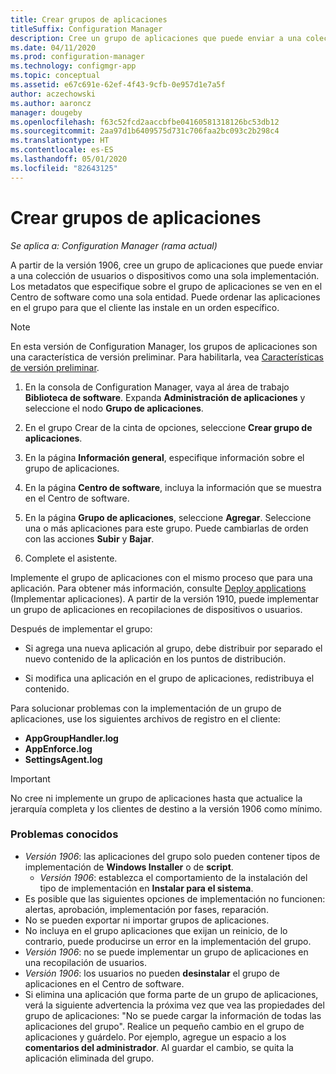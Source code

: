 ```yaml
---
title: Crear grupos de aplicaciones
titleSuffix: Configuration Manager
description: Cree un grupo de aplicaciones que puede enviar a una colección de usuarios o dispositivos como una sola implementación en Configuration Manager.
ms.date: 04/11/2020
ms.prod: configuration-manager
ms.technology: configmgr-app
ms.topic: conceptual
ms.assetid: e67c691e-62ef-4f43-9cfb-0e957d1e7a5f
author: aczechowski
ms.author: aaroncz
manager: dougeby
ms.openlocfilehash: f63c52fcd2aaccbfbe04160581318126bc53db12
ms.sourcegitcommit: 2aa97d1b6409575d731c706faa2bc093c2b298c4
ms.translationtype: HT
ms.contentlocale: es-ES
ms.lasthandoff: 05/01/2020
ms.locfileid: "82643125"
---
```

# <a name="create-application-groups"></a>Crear grupos de aplicaciones

*Se aplica a: Configuration Manager (rama actual)*

<!--3555907-->

A partir de la versión 1906, cree un grupo de aplicaciones que puede enviar a una colección de usuarios o dispositivos como una sola implementación. Los metadatos que especifique sobre el grupo de aplicaciones se ven en el Centro de software como una sola entidad. Puede ordenar las aplicaciones en el grupo para que el cliente las instale en un orden específico.

> [!Note]  
> En esta versión de Configuration Manager, los grupos de aplicaciones son una característica de versión preliminar. Para habilitarla, vea [Características de versión preliminar](../../core/servers/manage/pre-release-features.md).  

1. En la consola de Configuration Manager, vaya al área de trabajo **Biblioteca de software**. Expanda **Administración de aplicaciones** y seleccione el nodo **Grupo de aplicaciones**.  

1. En el grupo Crear de la cinta de opciones, seleccione **Crear grupo de aplicaciones**.

1. En la página **Información general**, especifique información sobre el grupo de aplicaciones.  

1. En la página **Centro de software**, incluya la información que se muestra en el Centro de software.  

1. En la página **Grupo de aplicaciones**, seleccione **Agregar**. Seleccione una o más aplicaciones para este grupo. Puede cambiarlas de orden con las acciones **Subir** y **Bajar**.  

1. Complete el asistente.  

Implemente el grupo de aplicaciones con el mismo proceso que para una aplicación. Para obtener más información, consulte [Deploy applications](deploy-applications.md) (Implementar aplicaciones). A partir de la versión 1910, puede implementar un grupo de aplicaciones en recopilaciones de dispositivos o usuarios.

Después de implementar el grupo:

- Si agrega una nueva aplicación al grupo, debe distribuir por separado el nuevo contenido de la aplicación en los puntos de distribución.

- Si modifica una aplicación en el grupo de aplicaciones, redistribuya el contenido.

Para solucionar problemas con la implementación de un grupo de aplicaciones, use los siguientes archivos de registro en el cliente:

- **AppGroupHandler.log**
- **AppEnforce.log**
- **SettingsAgent.log**

> [!Important]  
> No cree ni implemente un grupo de aplicaciones hasta que actualice la jerarquía completa y los clientes de destino a la versión 1906 como mínimo.

### <a name="known-issues"></a>Problemas conocidos

- *Versión 1906*: las aplicaciones del grupo solo pueden contener tipos de implementación de **Windows Installer** o de **script**.
  - *Versión 1906*: establezca el comportamiento de la instalación del tipo de implementación en **Instalar para el sistema**.
- Es posible que las siguientes opciones de implementación no funcionen: alertas, aprobación, implementación por fases, reparación.
- No se pueden exportar ni importar grupos de aplicaciones.
- No incluya en el grupo aplicaciones que exijan un reinicio, de lo contrario, puede producirse un error en la implementación del grupo.
- *Versión 1906*: no se puede implementar un grupo de aplicaciones en una recopilación de usuarios.
- *Versión 1906*: los usuarios no pueden **desinstalar** el grupo de aplicaciones en el Centro de software.
- Si elimina una aplicación que forma parte de un grupo de aplicaciones, verá la siguiente advertencia la próxima vez que vea las propiedades del grupo de aplicaciones: "No se puede cargar la información de todas las aplicaciones del grupo". Realice un pequeño cambio en el grupo de aplicaciones y guárdelo. Por ejemplo, agregue un espacio a los **comentarios del administrador**. Al guardar el cambio, se quita la aplicación eliminada del grupo.<!-- 7099542 -->
